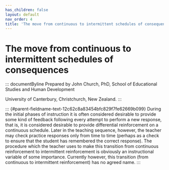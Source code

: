 ```yaml
---
has_children: false
layout: default
nav_order: 4
title: 'The move from continuous to intermittent schedules of consequences '
---
```

# The move from continuous to intermittent schedules of consequences 


::: documentByline
Prepared by John Church, PhD, School of Educational Studies and Human
Development

University of Canterbury, Christchurch, New Zealand.
:::

::: {#parent-fieldname-text-12c62c8a83454bfc829f7fe62669b099}
During the initial phases of instruction it is often considered
desirable to provide some kind of feedback following every attempt to
perform a new response, that is, it is considered desirable to provide
differential reinforcement on a continuous schedule. Later in the
teaching sequence, however, the teacher may check practice responses
only from time to time (perhaps as a check to ensure that the student
has remembered the correct response). The procedure which the teacher
uses to make this transition from continuous reinforcement to
intermittent reinforcement is obviously an instructional variable of
some importance. Currently however, this transition (from continuous to
intermittent reinforcement) has no agreed name.
:::
